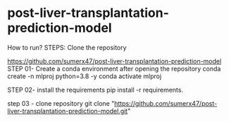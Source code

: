 # post-liver-transplantation-prediction-model

How to run?
STEPS:
Clone the repository

https://github.com/sumerx47/post-liver-transplantation-prediction-model
STEP 01- Create a conda environment after opening the repository
conda create -n mlproj python=3.8 -y
conda activate mlproj

STEP 02- install the requirements
pip install -r requirements.

step 03 - clone repository
git clone "https://github.com/sumerx47/post-liver-transplantation-prediction-model.git"




